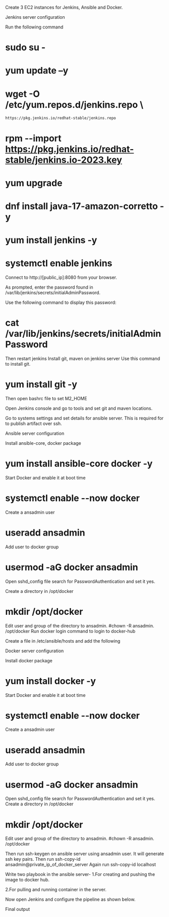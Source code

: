 Create 3 EC2 instances for Jenkins, Ansible and Docker.

Jenkins server configuration

Run the following command
# sudo su -
# yum update –y
# wget -O /etc/yum.repos.d/jenkins.repo \
    https://pkg.jenkins.io/redhat-stable/jenkins.repo
# rpm --import https://pkg.jenkins.io/redhat-stable/jenkins.io-2023.key
# yum upgrade
# dnf install java-17-amazon-corretto -y
# yum install jenkins -y
# systemctl enable jenkins

Connect to http://[public_ip]:8080 from your browser. 


As prompted, enter the password found in /var/lib/jenkins/secrets/initialAdminPassword.

Use the following command to display this password:
# cat /var/lib/jenkins/secrets/initialAdminPassword




Then restart jenkins
Install git, maven on jenkins server
Use this command to install git.
# yum install git -y








Then open bashrc file to set M2_HOME



Open Jenkins console and go to tools and set git and maven locations.





Go to systems settings and set details for ansible server. This is required for to publish artifact over ssh. 



Ansible server configuration

Install ansible-core, docker package
# yum install ansible-core docker -y
Start Docker and enable it at boot time
# systemctl enable --now docker
Create a ansadmin user
# useradd ansadmin
Add user to docker group
# usermod -aG docker ansadmin
Open sshd_config file search for PasswordAuthentication and set it yes.

Create a directory in /opt/docker
# mkdir /opt/docker
Edit user and group of the directory to ansadmin.
#chown -R ansadmin. /opt/docker
Run docker login command to login to docker-hub

Create a file in /etc/ansible/hosts and add the following 




Docker server configuration

Install docker package
# yum install docker -y
Start Docker and enable it at boot time
# systemctl enable --now docker
Create a ansadmin user
# useradd ansadmin
Add user to docker group
# usermod -aG docker ansadmin
Open sshd_config file search for PasswordAuthentication and set it yes.
Create a directory in /opt/docker
# mkdir /opt/docker
Edit user and group of the directory to ansadmin.
#chown -R ansadmin. /opt/docker


Then run ssh-keygen on ansible server using ansadmin user.
It will generate ssh key pairs.
Then run ssh-copy-id ansadmin@private_ip_of_docker_server
Again run ssh-copy-id localhost






Write two playbook in the ansible server-
1.For creating and pushing the image to docker hub.






2.For pulling and running container in the server.



Now open Jenkins and configure the pipeline as shown below.








Final output
